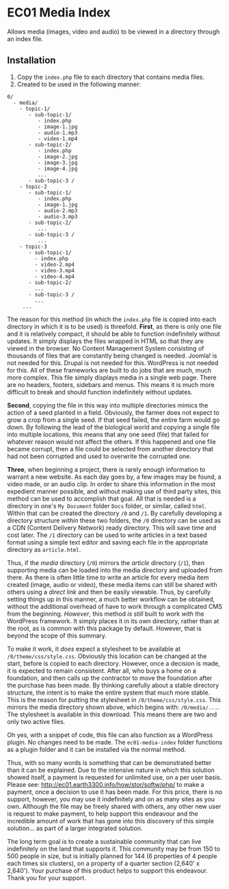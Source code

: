 # EC01 Media Index
Allows media (images, video and audio) to be viewed in a directory through an index file.

## Installation

1. Copy the `index.php` file to each directory that contains media files.
2. Created to be used in the following manner:

```
0/
  - media/
    - topic-1/
       - sub-topic-1/
          - index.php
          - image-1.jpg
          - audio-1.mp3
          - video-1.mp4
       - sub-topic-2/
          - index.php
          - image-2.jpg
          - image-3.jpg
          - image-4.jpg
          ...
       - sub-topic-3 /
    - topic-2
       - sub-topic-1/
          - index.php
          - image-1.jpg
          - audio-2.mp3
          - audio-3.mp3
       - sub-topic-2/
          ...
       - sub-topic-3 /
          ...
    - topic-3
       - sub-topic-1/
         - index.php
         - video-2.mp4
         - video-3.mp4
         - video-4.mp4
       - sub-topic-2/
         ...
       - sub-topic-3 /
         ...
     ...
```
The reason for this method (in which the `index.php` file is copied into each directory in which it is to be used) is threefold. **First**, as there is only one file and it is relatively compact, it should be able to function indefinitely without updates. It simply displays the files wrapped in HTML so that they are viewed in the browser. No Content Management System consisting of thousands of files that are constantly being changed is needed. Joomla! is not needed for this. Drupal is not needed for this. WordPress is not needed for this. All of these frameworks are built to do jobs that are much, much more complex. This file simply displays media in a single web page. There are no headers, footers, sidebars and menus. This means it is much more difficult to break and should function indefinitely without updates.

**Second**, copying the file in this way into multiple directories mimics the action of a seed planted in a field. Obviously, the farmer does not expect to grow a crop from a single seed. If that seed failed, the entire farm would go down. By following the lead of the biological world and copying a single file into multiple locations, this means that any one seed (file) that failed for whatever reason would not affect the others. If this happened and one file became corrupt, then a file could be selected from another directory that had not been corrupted and used to overwrite the corrupted one.

**Three**, when beginning a project, there is rarely enough information to warrant a new website. As each day goes by, a few images may be found, a video made, or an audio clip. In order to share this information in the most expedient manner possible, and without making use of third party sites, this method can be used to accomplish that goal. All that is needed is a directory in one's `My Document` folder `Docs` folder, or similar, called `html`. Within that can be created the directory `/0` and `/1`. By carefully developing a directory structure _within_ these two folders, the `/0` directory can be used as a CDN (Content Delivery Network) ready directory. This will save time and cost later. The `/1` directory can be used to write articles in a text based format using a simple text editor and saving each file in the appropriate directory as `article.html`. 

Thus, if the _media_ directory (`/0`) mirrors the _article_ directory (`/1`), then supporting media can be loaded into the media directory and uploaded from there. As there is often little time to write an article for every media item created (image, audio or video), these media items can still be shared with others using a _direct link_ and then be easily viewable. Thus, by carefully setting things up in this manner, a much better workflow can be obtained, without the additional overhead of have to work through a complicated CMS from the beginning. _However_, this method _is still_ built to work _with_ the WordPress framework. It simply places it in its own directory, rather than at the root, as is common with this package by default. However, that is beyond the scope of this summary.

To make it work, it _does_ expect a stylesheet to be available at `/0/theme/css/style.css`. Obviously this location can be changed at the start, before is copied to each directory. However, once a decision is made, it is expected to remain consistent. After all, who buys a home on a foundation, and then calls up the contractor to move the foundation after the purchase has been made. By thinking carefully about a stable directory structure, the intent is to make the entire system that much more stable. This is the reason for putting the stylesheet in `/0/theme/css/style.css`. This mirrors the media directory shown above, which begins with: `/0/media/...`. The stylesheet is available in this download. This means there are two and only two active files.

Oh yes, with a snippet of code, this file can also function as a WordPress plugin. No changes need to be made. The `ec01-media-index` folder functions as a plugin folder and it can be installed via the normal method.

Thus, with so many words is something that can be demonstrated better than it can be explained. Due to the intensive nature in which this solution showed itself, a payment is requested for unlimited use, on a per user basis. Please see: http://ec01.earth3300.info/how/stor/softw/php/ to make a payment, once a decision to use it has been made. For this price, there is no support, however, you may use it indefinitely and on as many sites as you own. Although the file may be freely shared with others, any other new user is request to make payment, to help support this endeavour and the incredible amount of work that has gone into this discovery of this simple solution... as part of a larger integrated solution.

The long term goal is to create a sustainable community that can live indefinitely on the land that supports it. This community may be from 150 to 500 people in size, but is initially planned for 144 (6 properties of 4 people each times six clusters), on a property of a quarter section (2,640' x 2,640'). Your purchase of this product helps to support this endeavour. Thank you for your support.
